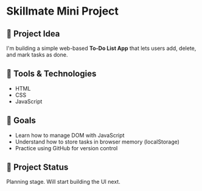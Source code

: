 # Skillmate Mini Project

## 📌 Project Idea
I'm building a simple web-based **To-Do List App** that lets users add, delete, and mark tasks as done.

## 🧰 Tools & Technologies
- HTML
- CSS
- JavaScript

## 🎯 Goals
- Learn how to manage DOM with JavaScript
- Understand how to store tasks in browser memory (localStorage)
- Practice using GitHub for version control

## 🚧 Project Status
Planning stage. Will start building the UI next.
